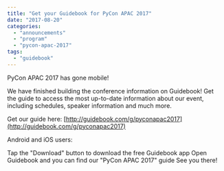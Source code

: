 ```yaml
---
title: "Get your Guidebook for PyCon APAC 2017"
date: "2017-08-20"
categories: 
  - "announcements"
  - "program"
  - "pycon-apac-2017"
tags: 
  - "guidebook"
---
```


PyCon APAC 2017 has gone mobile!

We have finished building the conference information on Guidebook! Get the guide to access the most up-to-date information about our event, including schedules, speaker information and much more.

Get our guide here: [http://guidebook.com/g/pyconapac2017](http://guidebook.com/g/pyconapac2017)

Android and iOS users:

Tap the "Download" button to download the free Guidebook app Open Guidebook and you can find our "PyCon APAC 2017" guide See you there!

